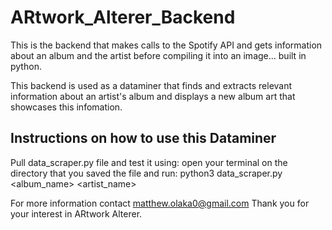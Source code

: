 # ARtwork_Alterer_Backend
This is the backend that makes calls to the Spotify API and gets information about an album and the artist before compiling it into an image... built in python.

This backend is used as a dataminer that finds and extracts relevant information about an artist's album and displays a new album art that showcases this infomation. 

## Instructions on how to use this Dataminer
Pull data_scraper.py file and test it using: open your terminal on the directory that you saved the file and run: python3 data_scraper.py <album_name> <artist_name> 

For more information contact matthew.olaka0@gmail.com
Thank you for your interest in ARtwork Alterer.
